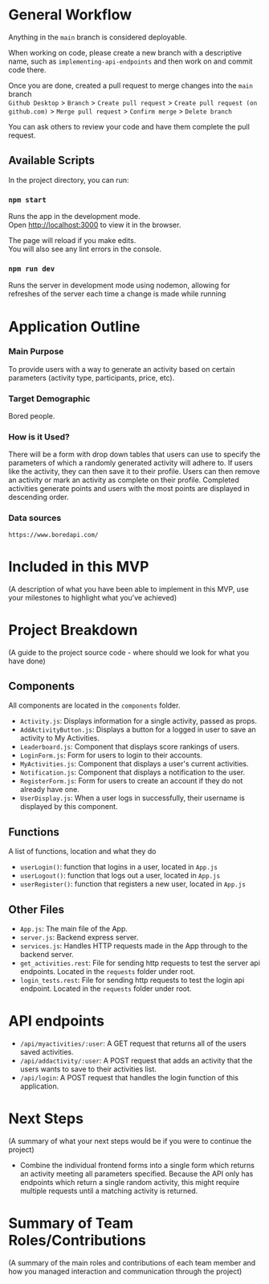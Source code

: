 # General Workflow

Anything in the `main` branch is considered deployable.

When working on code, please create a new branch with a descriptive name, such as `implementing-api-endpoints` and then work on and commit code there.

Once you are done, created a pull request to merge changes into the `main` branch\
`Github Desktop` > `Branch` > `Create pull request` > `Create pull request (on github.com)` > `Merge pull request` > `Confirm merge` > `Delete branch`

You can ask others to review your code and have them complete the pull request.

## Available Scripts

In the project directory, you can run:

### `npm start`

Runs the app in the development mode.\
Open [http://localhost:3000](http://localhost:3000) to view it in the browser.

The page will reload if you make edits.\
You will also see any lint errors in the console.

### `npm run dev`

Runs the server in development mode using nodemon, allowing for refreshes of the server each time a change is made while running
# Application Outline

### Main Purpose

To provide users with a way to generate an activity based on certain parameters (activity type, participants, price, etc).

### Target Demographic

Bored people.

### How is it Used?

There will be a form with drop down tables that users can use to specify the parameters of which a randomly generated activity will adhere to. If users like the activity, they can then save it to their profile. Users can then remove an activity or mark an activity as complete on their profile. Completed activities generate points and users with the most points are displayed in descending order.

### Data sources

`https://www.boredapi.com/`

# Included in this MVP

(A description of what you have been able to implement in this MVP, use your milestones to highlight what you've achieved)

# Project Breakdown

(A guide to the project source code - where should we look for what you have done)

## Components

All components are located in the `components` folder.

- `Activity.js`: Displays information for a single activity, passed as props.
- `AddActivityButton.js`: Displays a button for a logged in user to save an activity to My Activities.
- `Leaderboard.js`: Component that displays score rankings of users.
- `LoginForm.js`: Form for users to login to their accounts.
- `MyActivities.js`: Component that displays a user's current activities.
- `Notification.js`: Component that displays a notification to the user.
- `RegisterForm.js`: Form for users to create an account if they do not already have one.
- `UserDisplay.js`: When a user logs in successfully, their username is displayed by this component.

## Functions

A list of functions, location and what they do 

- `userLogin()`: function that logins in a user, located in `App.js`
- `userLogout()`: function that logs out a user, located in `App.js`
- `userRegister()`: function that registers a new user, located in `App.js`

## Other Files

- `App.js`: The main file of the App.
- `server.js`: Backend express server.
- `services.js`: Handles HTTP requests made in the App through to the backend server.
- `get_activities.rest`: File for sending http requests to test the server api endpoints. Located in the `requests` folder under root.
- `login_tests.rest`: File for sending http requests to test the login api endpoint. Located in the `requests` folder under root.

# API endpoints
- `/api/myactivities/:user`: A GET request that returns all of the users saved activities.
- `/api/addactivity/:user`: A POST request that adds an activity that the users wants to save to their activities list.
- `/api/login`: A POST request that handles the login function of this application.

# Next Steps

(A summary of what your next steps would be if you were to continue the project)

- Combine the individual frontend forms into a single form which returns an activity meeting all parameters specified. Because the API only has endpoints which return a single random activity, this might require multiple requests until a matching activity is returned.

# Summary of Team Roles/Contributions

(A summary of the main roles and contributions of each team member and how you managed interaction and communication through the project)